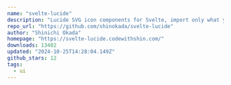 ```yaml
---
name: "svelte-lucide"
description: "Lucide SVG icon components for Svelte, import only what you need."
repo_url: "https://github.com/shinokada/svelte-lucide"
author: "Shinichi Okada"
homepage: "https://svelte-lucide.codewithshin.com/"
downloads: 13402
updated: "2024-10-25T14:28:04.149Z"
github_stars: 12
tags: 
  - ui
---
```

